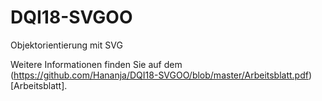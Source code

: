 # DQI18-SVGOO
Objektorientierung mit SVG

Weitere Informationen finden Sie auf dem (https://github.com/Hananja/DQI18-SVGOO/blob/master/Arbeitsblatt.pdf)[Arbeitsblatt].
